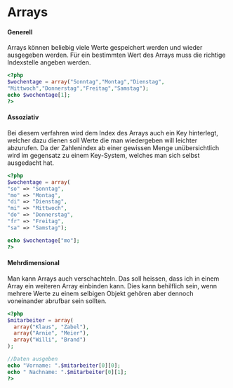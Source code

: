 # Arrays

<!-- tabs:start -->

#### **Generell**

Arrays können beliebig viele Werte gespeichert werden und wieder ausgegeben werden. Für ein bestimmten Wert des Arrays muss die richtige Indexstelle angeben werden.

```php
<?php
$wochentage = array("Sonntag","Montag","Dienstag",
"Mittwoch","Donnerstag","Freitag","Samstag");
echo $wochentage[1];
?>
```

#### **Assoziativ**

Bei diesem verfahren wird dem Index des Arrays auch ein Key hinterlegt, welcher dazu dienen soll Werte die man wiedergeben will leichter abzurufen. Da der Zahlenindex ab einer gewissen Menge unübersichtlich wird im gegensatz zu einem Key-System, welches man sich selbst ausgedacht hat.

```php
<?php
$wochentage = array(
"so" => "Sonntag",
"mo" => "Montag",
"di" => "Dienstag",
"mi" => "Mittwoch",
"do" => "Donnerstag",
"fr" => "Freitag",
"sa" => "Samstag");

echo $wochentage["mo"];
?>
```

#### **Mehrdimensional**

Man kann Arrays auch verschachteln. Das soll heissen, dass ich in einem Array ein weiteren Array einbinden kann. Dies kann behilflich sein, wenn mehrere Werte zu einem selbigen Objekt gehören aber dennoch voneinander abrufbar sein sollten.

```php
<?php
$mitarbeiter = array(
  array("Klaus", "Zabel"),
  array("Arnie", "Meier"),
  array("Willi", "Brand")
);

//Daten ausgeben
echo "Vorname: ".$mitarbeiter[0][0];
echo " Nachname: ".$mitarbeiter[0][1];
?>
```

<!-- tabs:end -->